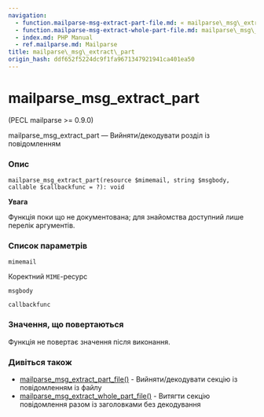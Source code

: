 ```yaml
---
navigation:
  - function.mailparse-msg-extract-part-file.md: « mailparse\_msg\_extract\_part\_file
  - function.mailparse-msg-extract-whole-part-file.md: mailparse\_msg\_extract\_whole\_part\_file »
  - index.md: PHP Manual
  - ref.mailparse.md: Mailparse
title: mailparse\_msg\_extract\_part
origin_hash: ddf652f5224dc9f1fa9671347921941ca401ea50
---
```

# mailparse\_msg\_extract\_part

(PECL mailparse >= 0.9.0)

mailparse\_msg\_extract\_part — Вийняти/декодувати розділ із повідомленням

### Опис

```methodsynopsis
mailparse_msg_extract_part(resource $mimemail, string $msgbody, callable $callbackfunc = ?): void
```

**Увага**

Функція поки що не документована; для знайомства доступний лише перелік аргументів.

### Список параметрів

`mimemail`

Коректний `MIME`\-ресурс

`msgbody`

`callbackfunc`

### Значення, що повертаються

Функція не повертає значення після виконання.

### Дивіться також

-   [mailparse\_msg\_extract\_part\_file()](function.mailparse-msg-extract-part-file.md) \- Вийняти/декодувати секцію із повідомленням із файлу
-   [mailparse\_msg\_extract\_whole\_part\_file()](function.mailparse-msg-extract-whole-part-file.md) \- Витягти секцію повідомлення разом із заголовками без декодування
